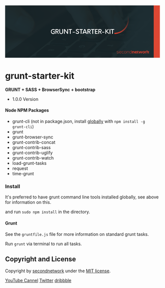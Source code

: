 [![grunt banner](/doc/img/github_top.png?raw=true)](https://www.youtube.com/SecondnetworkDe)

# grunt-starter-kit

**GRUNT + SASS + BrowserSync + bootstrap**

* 1.0.0 Version

#### Node NPM Packages

* grunt-cli (not in package.json, install [globally](http://gruntjs.com/getting-started) with `npm install -g grunt-cli`)
* grunt
* grunt-browser-sync
* grunt-contrib-concat
* grunt-contrib-sass
* grunt-contrib-uglify
* grunt-contrib-watch
* load-grunt-tasks
* request
* time-grunt


### Install
It's preferred to have grunt command line tools installed globally, see above for information on this.

and run `sudo npm install` in the directory.


#### Grunt

See the `gruntfile.js` file for more information on standard grunt tasks.

Run `grunt` via terminal to run all tasks.


## Copyright and License

Copyright by [secondnetwork](https://secondnetwork.de/) under the [MIT license](LICENSE.md).

[YouTube Cannel](https://www.youtube.com/SecondnetworkDe)
[Twitter](https://twitter.com/secondnetwork) 
[dribbble](https://dribbble.com/secondnetwork)
